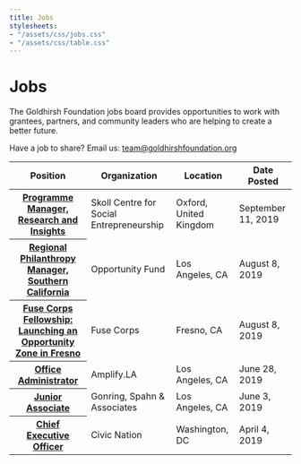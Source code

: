 ```yaml
---
title: Jobs
stylesheets:
- "/assets/css/jobs.css"
- "/assets/css/table.css"
---
```


Jobs
===========

The Goldhirsh Foundation jobs board provides opportunities to work with grantees, partners, and community leaders who are helping to create a better future.



<table>
<thead>
<tr>
  <th scope="col">Position</th>
  <th scope="col">Organization</th>
  <th scope="col">Location</th>
  <th scope="col">Date Posted</th>
</tr>
</thead>
<tbody>
  
  <tr>
  <th scope="row"><a href="https://www.sbs.ox.ac.uk/about-us/our-people/work-us/programme-manager-research-and-insights">Programme Manager, Research and Insights</a></th>
  <td>Skoll Centre for Social Entrepreneurship</td>
  <td>Oxford, United Kingdom</td>
  <td>September 11, 2019</td>
</tr>

   <tr>
  <th scope="row"><a href="https://www.opportunityfund.org/assets/docs/Regional%20Philanthropy%20Manager%20-%20Southern%20California%20%20-%20July%202019.pdf">Regional Philanthropy Manager, Southern California</a></th>
  <td>Opportunity Fund</td>
  <td>Los Angeles, CA</td>
  <td>August 8, 2019</td>
</tr>

  <tr>
  <th scope="row"><a href="https://fusecorps.org/fellowship-openings/launching-an-opportunity-zone-in-fresno/?fbclid=IwAR2N7GKsmdK5_NnKoHHin6OhxGDRl9XfYD7MG3Rq0WAXePToRDMPMR92L8c">Fuse Corps Fellowship: Launching an Opportunity Zone in Fresno</a></th>
  <td>Fuse Corps</td>
  <td>Fresno, CA</td>
  <td>August 8, 2019</td>
</tr>
  
  <tr>
  <th scope="row"><a href="https://www.linkedin.com/jobs/cap/view/1342934344/">Office Administrator</a></th>
  <td>Amplify.LA</td>
  <td>Los Angeles, CA</td>
  <td>June 28, 2019</td>
</tr>
  
<tr>
  <th scope="row"><a href="https://la2050.org/jobs/1973">Junior Associate</a></th>
  <td>Gonring, Spahn & Associates</td>
  <td>Los Angeles, CA</td>
  <td>June 3, 2019</td>


<tr>
  <th scope="row"><a href="https://grossmanheinz.com/job/job_20190313122604_3OGIKWQEMLHQSAZG">Chief Executive Officer</a></th>
  <td>Civic Nation</td>
  <td>Washington, DC</td>
  <td>April 4, 2019</td>
</tr>

 





Have a job to share? Email us: <a href="mailto:team@goldhirshfoundation.org">team@goldhirshfoundation.org</a>


